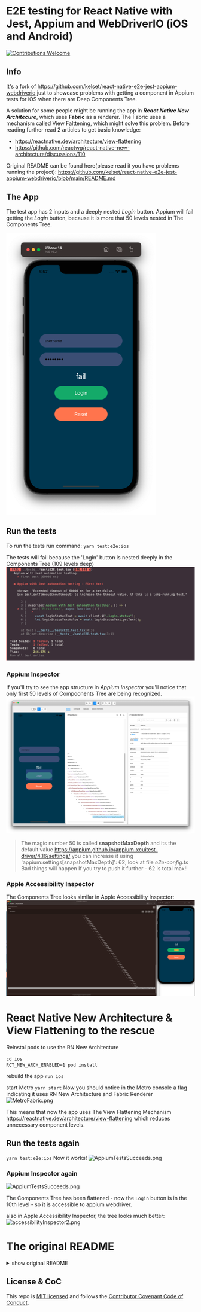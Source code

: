# E2E testing for React Native with Jest, Appium and WebDriverIO (iOS and Android)

[![Contributions Welcome](https://img.shields.io/badge/contributions-welcome-brightgreen)](./CONTRIBUTING.md)



## Info
It's a fork of https://github.com/kelset/react-native-e2e-jest-appium-webdriverio just to showcase problems with getting a component in Appium tests for iOS when there are Deep Components Tree.

A solution for some people might be running the app in _**React Native New Architecure**_, which uses **Fabric** as a renderer. The Fabric uses a mechanism called View Falttening, which might solve this problem. 
Before reading further read 2 articles to get basic knowledge:
 - https://reactnative.dev/architecture/view-flattening
 - https://github.com/reactwg/react-native-new-architecture/discussions/110





Original README can be found here(please read it you have problems running the project):
https://github.com/kelset/react-native-e2e-jest-appium-webdriverio/blob/main/README.md

## The App
The test app has 2 inputs and a deeply nested _Login_ button. 
Appium will fail getting the _Login_ button, because it is more that 50 levels nested in The Components Tree.


<img src="assets/theTestApp.png" width="400">

## Run the tests
To run the tests run command:
`yarn test:e2e:ios`

The tests will fail because the 'Login' button is nested deeply in the Components Tree (109 levels deep)
![appiumTestsFails.png](assets%2FappiumTestsFails.png)

### Appium Inspector
If you'll try to see the app structure in _Appium Inspector_ you'll notice that only first 50 levels of Compoonents Tree are being recognized.
![appiumInspector1.png](assets%2FappiumInspector1.png)

> The magic number 50 is called **snapshotMaxDepth** and its the default value https://appium.github.io/appium-xcuitest-driver/4.16/settings/
you can increase it using 'appium:settings[snapshotMaxDepth]': 62, look at file _e2e-config.ts_
Bad things will happen If you try to push it further - 62 is total max!! 

### Apple Accessibility Inspector
The Components Tree looks similar in Apple Accessibility Inspector:
![accessibilityInspector1.png](assets%2FaccessibilityInspector1.png)

# React Native New Architecture & View Flattening to the rescue
Reinstal pods to use the RN New Architecture
```
cd ios
RCT_NEW_ARCH_ENABLED=1 pod install
```
rebuild the app
```run ios```

start Metro
`yarn start`
Now you should notice in the Metro console a flag indicating it uses RN New Architecture and Fabric Renderer
![MetroFabric.png](assets%2FMetroFabric.png )

This means that now the app uses The View Flattening Mechanism https://reactnative.dev/architecture/view-flattening which reduces unnecessary component levels.

## Run the tests again
`yarn test:e2e:ios`
Now it works!
![AppiumTestsSucceeds.png](assets%2FAppiumTestsSucceeds.png)

### Appium Inspector again
![AppiumTestsSucceeds.png](assets%2FAppiumTestsSucceeds.png)

The Components Tree has been flattened - now the `Login` button is in the 10th level - so it is accessible to appium webdriver.

also in Apple Accessibility Inspector, the tree looks much better:
![accessibilityInspector2.png](assets%2FaccessibilityInspector2.png)


# The original README
<details>
<summary>
show original README
</summary>

In this repo you will find a sample project to showcase how to do E2E testing with [Jest](https://jestjs.io/) + [Appium](https://appium.io/) + [WebDriverIO](https://webdriver.io/) for Android and iOS on react-native.
_It's a bit janky but it serves the purpose of showcasing how to a basic setup needs to be correctly wired._

## How to use

First off, install the needed tooling:

```bash
npm install appium@2.0.0-beta.53 -g
appium driver install uiautomator2
appium driver install xcuitest
```

> More details about drivers in Appium [here](https://appium.github.io/appium/docs/en/2.0/guides/managing-exts/) and [here](https://appium.github.io/appium/docs/en/2.0/quickstart/uiauto2-driver/)

Once you have done that, you can get the repo locally via the classic `git clone git@github.com:kelset/react-native-e2e-jest-appium-webdriverio.git` command (I prefer SSH over HTTP for cloning, but you do you).

Then you can navigate right into the codebase via `cd react-native-e2e-jest-appium-webdriverio`, followed by a `yarn install` command to install all the necessary dependencies.

After this, run the app on the Android emulator/ iOS simulator via `yarn android`/`yarn ios` - **you need to do this at least once** (for simplicity sake, we want the app to be already installed on the simulator/emulator before testing).

Once the app is on the emulator/simulator and Metro is running, you can open a new terminal window and start the Appium server via `yarn start:appium`.

With the server is running, you can use the commands `test:e2e:android` and `test:e2e:ios` to try out the E2E loop, or use `test:e2e:all` to run both one after the other.

### A note on setup

Please make sure that your local emulator/simulator config matches the `e2e-config.js` setup or it will fail 'cause it won't be able to connect to the platform.

## Notes on E2E: how does it work?

I'll try to keep it simple and to walk through all the main concepts and hacks that make it all work.

The basic premise is that this is, from Appium's perspective, just a project like any other: the app it needs to test is a black box, and it gets to communicate with it via webdriverIO's client.

Via the command `test:e2e:android` we start the testing, that starts up the `basicE2E.test.js` script - this file gets via an helper script `e2e-config.js` which platform to test (passed as an ENV variable, `E2E_DEVICE` during the yarn command, check `test:e2e:android` in `package.json`) and goes into the `package.json`, section `e2e`, and uses those info the `beforeAll` to stand up the webdriverIO client.

Then the actual testing is done by using as "communication point" to invoke the native components this following pattern `client.$('~<string>')` (the ~ is intentional, and important!). The `<string>` here is what we setup in `App.js`, and it should be just the `accessibilityID` option (that RN passes back to the native component) but actually we need to use a bit of a workaround script called `testProps` (at the top of `App.js`) to tailor this use for iOS/Android and for the `Text` component. (_huge props to Slav Kurochkin for finding this out and explaining it [in this article](http://93days.me/testing-react-native-application/)_)

This way we can interact with all the elements on screen that have their string setup as props via `{...testProps(<string>)}`.

If this isn't clear enough or you'd like a blogpost on this subject, feel free to [open an issue](https://github.com/kelset/react-native-e2e-jest-appium-webdriverio/issues/new) or talk to me [over on Twitter](https://twitter.com/kelset).

## Inspiration and resources

Getting this together was quite a bit of work because there aren't many resources around that walk you through the entire setup for React Native Android/iOS - I pieced this sample app together by following and taking bit and pieces from multiple places. In no particular order:

- https://appium.io/docs/en/about-appium/intro/?lang=en
- https://webdriver.io/docs/gettingstarted
- https://appium.io/docs/en/drivers/android-uiautomator2/
- https://appium.io/docs/en/drivers/ios-xcuitest/index.html
- http://93days.me/appium-test-automation-with-jest-and-webdriver-io/
- http://93days.me/testing-react-native-application/
- https://blog.codemagic.io/mobile-testing-appium-react-native-apps/
- https://blog.logrocket.com/testing-your-react-native-app-with-appium/

I was also inspired by a few repos and how they dealt with similar configs:

- https://github.com/hadnazzar/react-native-appium/blob/master/e2e/__tests__/appium-test-wdio.js.old
- https://github.com/garthenweb/react-native-e2etest/blob/master/package.json
- https://github.com/microsoft/react-native-windows/blob/main/docs/e2e-testing.md
- https://github.com/microsoft/fluentui-react-native/tree/main/apps/fluent-tester/src/E2E#e2e-testing-overview

## Contributing

Contributions are more than welcome! _(as already mentioned, code is janky and could use a bit more polish)_

Check [CONTRIBUTING](./CONTRIBUTING.md) for more.

Thanks to [@MadeInFrance](https://github.com/MadeinFrance) for his help.

</details>


## License & CoC

This repo is [MIT licensed](./LICENSE) and follows the [Contributor Covenant Code of Conduct](./CODE_OF_CONDUCT.md).
